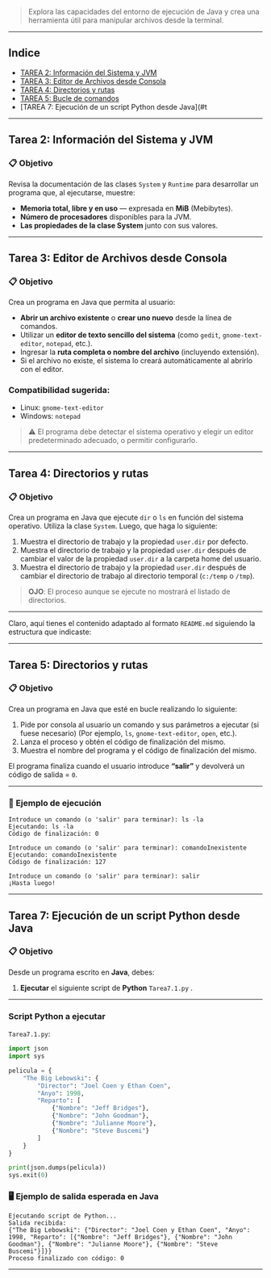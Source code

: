 
> Explora las capacidades del entorno de ejecución de Java y crea una herramienta útil para manipular archivos desde la terminal.

---

## Indice

- [TAREA 2: Información del Sistema y JVM](#tarea-2-información-del-sistema-y-jvm)
- [TAREA 3: Editor de Archivos desde Consola](#tarea-3-editor-de-archivos-desde-consola)
- [TAREA 4: Directorios y rutas](#tarea-4-directorios-y-rutas)
- [TAREA 5: Bucle de comandos](#tarea-5-bucle-de-comandos)
- [TAREA 7: Ejecución de un script Python desde Java](#t

---

##  Tarea 2: Información del Sistema y JVM

### 📋 Objetivo

Revisa la documentación de las clases `System` y `Runtime` para desarrollar un programa que, al ejecutarse, muestre:

-  **Memoria total, libre y en uso** — expresada en **MiB** (Mebibytes).
-  **Número de procesadores** disponibles para la JVM.
-  **Las propiedades de la clase System** junto con sus valores.

---

##  Tarea 3: Editor de Archivos desde Consola

### 📋 Objetivo

Crea un programa en Java que permita al usuario:

-  **Abrir un archivo existente** o **crear uno nuevo** desde la línea de comandos.
-  Utilizar un **editor de texto sencillo del sistema** (como `gedit`, `gnome-text-editor`, `notepad`, etc.).
-  Ingresar la **ruta completa o nombre del archivo** (incluyendo extensión).
-  Si el archivo no existe, el sistema lo creará automáticamente al abrirlo con el editor.


### Compatibilidad sugerida:

- Linux:  `gnome-text-editor`
- Windows: `notepad`

> ⚠️ El programa debe detectar el sistema operativo y elegir un editor predeterminado adecuado, o permitir configurarlo.

---

## Tarea 4: Directorios y rutas

### 📋 Objetivo

Crea un programa en Java que ejecute `dir` o `ls` en función del sistema operativo. Utiliza la clase `System`. Luego, que haga lo siguiente:

1. Muestra el directorio de trabajo y la propiedad `user.dir` por defecto.
2. Muestra el directorio de trabajo y la propiedad `user.dir` después de cambiar el valor de la propiedad `user.dir` a la carpeta home del usuario.
3. Muestra el directorio de trabajo y la propiedad `user.dir` después de cambiar el directorio de trabajo al directorio temporal (`c:/temp` o `/tmp`).

> **OJO**: El proceso aunque se ejecute no mostrará el listado de directorios.

---
Claro, aquí tienes el contenido adaptado al formato `README.md` siguiendo la estructura que indicaste:

---

## Tarea 5: Directorios y rutas

### 📋 Objetivo

Crea un programa en Java que esté en bucle realizando lo siguiente:

1. Pide por consola al usuario un comando y sus parámetros a ejecutar (si fuese necesario) (Por ejemplo, `ls`, `gnome-text-editor`, `open`, etc.).
2. Lanza el proceso y obtén el código de finalización del mismo.
3. Muestra el nombre del programa y el código de finalización del mismo.

El programa finaliza cuando el usuario introduce **“salir”** y devolverá un código de salida = `0`.

---

### 🧪 Ejemplo de ejecución

```
Introduce un comando (o 'salir' para terminar): ls -la
Ejecutando: ls -la
Código de finalización: 0

Introduce un comando (o 'salir' para terminar): comandoInexistente
Ejecutando: comandoInexistente
Código de finalización: 127

Introduce un comando (o 'salir' para terminar): salir
¡Hasta luego!
```

---

## Tarea 7: Ejecución de un script Python desde Java

### 📋 Objetivo

Desde un programa escrito en **Java**, debes:

1. **Ejecutar** el siguiente script de **Python** `Tarea7.1.py` .

---

### Script Python a ejecutar

 `Tarea7.1.py`:

```python
import json
import sys

pelicula = {
    "The Big Lebowski": {
        "Director": "Joel Coen y Ethan Coen",
        "Anyo": 1998,
        "Reparto": [
            {"Nombre": "Jeff Bridges"},
            {"Nombre": "John Goodman"},
            {"Nombre": "Julianne Moore"},
            {"Nombre": "Steve Buscemi"}
        ]
    }
}

print(json.dumps(pelicula))
sys.exit(0)
```

### 🖥️ Ejemplo de salida esperada en Java

```
Ejecutando script de Python...
Salida recibida:
{"The Big Lebowski": {"Director": "Joel Coen y Ethan Coen", "Anyo": 1998, "Reparto": [{"Nombre": "Jeff Bridges"}, {"Nombre": "John Goodman"}, {"Nombre": "Julianne Moore"}, {"Nombre": "Steve Buscemi"}]}}
Proceso finalizado con código: 0
```

---

